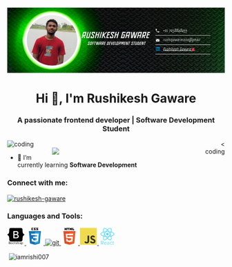 ![logo](https://github.com/iamrishi007/iamrishi007/blob/main/Blue%20Geometric%20Technology%20LinkedIn%20Banner.png)
<h1 align="center">Hi 👋, I'm Rushikesh Gaware</h1>
<h3 align="center">A passionate frontend developer | Software Development Student</h3>

<img align="left" alt="coding" width="400"        scr="https://camo.githubusercontent.com/8bf6f6d78abc81fcf9c49f10649423e73ea44bc248e83aaae8759d401c829a84/68747470733a2f2f70687973696373677572756b756c2e66696c65732e776f726470726573732e636f6d2f323031392f30322f6368617261637465722d312e676966">

<p align="right"> <<img align="right" alt="coding" width="400" src="https://user-images.githubusercontent.com/55389276/140866485-8fb1c876-9a8f-4d6a-98dc-08c4981eaf70.gif"> </p>

- 🌱 I’m currently learning **Software Development**

<h3 align="left">Connect with me:</h3>
<p align="left">
          <a href="https://linkedin.com/in/rushikesh-gaware" target="blank"><img align="center"
                              src="https://raw.githubusercontent.com/rahuldkjain/github-profile-readme-generator/master/src/images/icons/Social/linked-in-alt.svg"
                              alt="rushikesh-gaware" height="30" width="40" /></a>
</p>

<h3 align="left">Languages and Tools:</h3>
<p align="left"> <a href="https://getbootstrap.com" target="_blank" rel="noreferrer"> <img
                              src="https://raw.githubusercontent.com/devicons/devicon/master/icons/bootstrap/bootstrap-plain-wordmark.svg"
                              alt="bootstrap" width="40" height="40" /> </a> <a href="https://www.w3schools.com/css/"
                    target="_blank" rel="noreferrer"> <img
                              src="https://raw.githubusercontent.com/devicons/devicon/master/icons/css3/css3-original-wordmark.svg"
                              alt="css3" width="40" height="40" /> </a> <a href="https://git-scm.com/" target="_blank"
                    rel="noreferrer"> <img src="https://www.vectorlogo.zone/logos/git-scm/git-scm-icon.svg" alt="git"
                              width="40" height="40" /> </a> <a href="https://www.w3.org/html/" target="_blank"
                    rel="noreferrer"> <img
                              src="https://raw.githubusercontent.com/devicons/devicon/master/icons/html5/html5-original-wordmark.svg"
                              alt="html5" width="40" height="40" /> </a> <a
                    href="https://developer.mozilla.org/en-US/docs/Web/JavaScript" target="_blank" rel="noreferrer">
                    <img src="https://raw.githubusercontent.com/devicons/devicon/master/icons/javascript/javascript-original.svg"
                              alt="javascript" width="40" height="40" /> </a> <a href="https://reactjs.org/"
                    target="_blank" rel="noreferrer"> <img
                              src="https://raw.githubusercontent.com/devicons/devicon/master/icons/react/react-original-wordmark.svg"
                              alt="react" width="40" height="40" /> </a> </p>

<p>&nbsp;<img align="center"
                    src="https://github-readme-stats.vercel.app/api?username=iamrishi007&show_icons=true&locale=en"
                    alt="iamrishi007" /></p>
